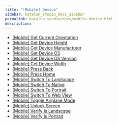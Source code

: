 ```yaml
---
title: "[Mobile] Device" 
sidebar: katalon_studio_docs_sidebar
permalink: katalon-studio/docs/mobile-device.html 
description: 
---
```

*   [\[Mobile\] Get Current Orientation](/display/KD/%5BMobile%5D+Get+Current+Orientation)
*   [\[Mobile\] Get Device Height](/display/KD/%5BMobile%5D+Get+Device+Height)
*   [\[Mobile\] Get Device Manufacturer](/display/KD/%5BMobile%5D+Get+Device+Manufacturer)
*   [\[Mobile\] Get Device OS](/display/KD/%5BMobile%5D+Get+Device+OS)
*   [\[Mobile\] Get Device OS Version](/display/KD/%5BMobile%5D+Get+Device+OS+Version)
*   [\[Mobile\] Get Device Width](/display/KD/%5BMobile%5D+Get+Device+Width)
*   [\[Mobile\] Press Back](/display/KD/%5BMobile%5D+Press+Back)
*   [\[Mobile\] Press Home](/display/KD/%5BMobile%5D+Press+Home)
*   [\[Mobile\] Switch To Landscape](/display/KD/%5BMobile%5D+Switch+To+Landscape)
*   [\[Mobile\] Switch To Native](/display/KD/%5BMobile%5D+Switch+To+Native)
*   [\[Mobile\] Switch To Portrait](/display/KD/%5BMobile%5D+Switch+To+Portrait)
*   [\[Mobile\] Switch To Web View](/display/KD/%5BMobile%5D+Switch+To+Web+View)
*   [\[Mobile\] Toggle Airplane Mode](/display/KD/%5BMobile%5D+Toggle+Airplane+Mode)
*   [\[Mobile\] Unlock Screen](/display/KD/%5BMobile%5D+Unlock+Screen)
*   [\[Mobile\] Verify Is Landscape](/display/KD/%5BMobile%5D+Verify+Is+Landscape)
*   [\[Mobile\] Verify Is Portrait](/display/KD/%5BMobile%5D+Verify+Is+Portrait)